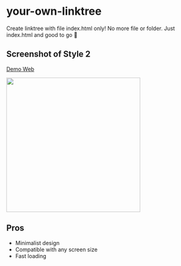 # your-own-linktree
Create linktree with file index.html only! No more file or folder. Just index.html and good to go 💯

## Screenshot of Style 2
[Demo Web](https://demo.rayatiga.com/)

<img src="https://rayatiga.com/archive/images/rayatiga-demo_screenshots.png" width="350px" />

## Pros
- Minimalist design
- Compatible with any screen size
- Fast loading
